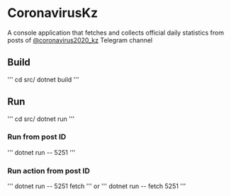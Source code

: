 # CoronavirusKz
A console application that fetches and collects official daily statistics from posts of [@coronavirus2020_kz](https://t.me/s/coronavirus2020_kz) Telegram channel

## Build
'''
cd src/
dotnet build
'''

## Run
'''
cd src/
dotnet run
'''

### Run from post ID
'''
dotnet run -- 5251
'''

### Run action from post ID
'''
dotnet run -- 5251 fetch
'''
or
'''
dotnet run -- fetch 5251
'''
